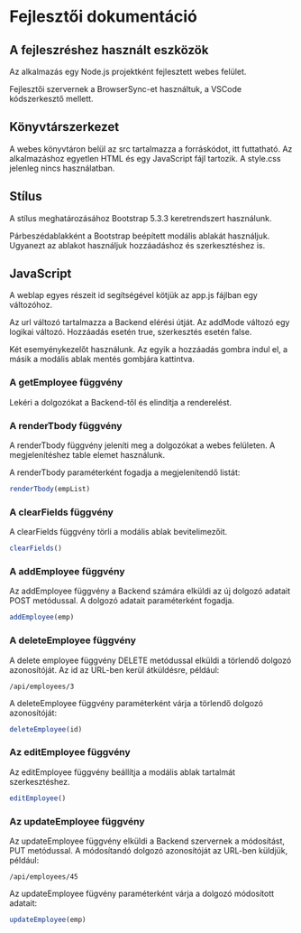 # Fejlesztői dokumentáció

## A fejleszréshez használt eszközök

Az alkalmazás egy Node.js projektként fejlesztett webes felület.

Fejlesztői szervernek a BrowserSync-et használtuk, a VSCode kódszerkesztő mellett.

## Könyvtárszerkezet

A webes könyvtáron belül az src tartalmazza a forráskódot, itt futtatható. Az alkalmazáshoz egyetlen HTML és egy JavaScript fájl tartozik. A style.css jelenleg nincs használatban.

## Stílus

A stílus meghatározásához Bootstrap 5.3.3 keretrendszert használunk.

Párbeszédablakként a Bootstrap beépített modális ablakát használjuk. Ugyanezt az ablakot használjuk hozzáadáshoz és szerkesztéshez is.

## JavaScript

A weblap egyes részeit id segítségével kötjük az app.js fájlban egy változóhoz.

Az url változó tartalmazza a Backend elérési útját. Az addMode változó egy logikai változó. Hozzáadás esetén true, szerkesztés esetén false.

Két esemyénykezelőt használunk. Az egyik a hozzáadás gombra indul el, a másik a modális ablak mentés gombjára kattintva. 

### A getEmployee függvény

Lekéri a dolgozókat a Backend-től és elindítja a renderelést.

### A renderTbody függvény

A renderTbody függvény jeleníti meg a dolgozókat a webes felületen. A megjelenítéshez table elemet használunk.

A renderTbody paraméterként fogadja a megjelenítendő listát:

```javascript
renderTbody(empList)
```

### A clearFields függvény

A clearFields függvény törli a modális ablak bevitelimezőit.

```javascript
clearFields()
```

### A addEmployee függvény

Az addEmployee függvény a Backend számára elküldi az új dolgozó adatait POST metódussal. A dolgozó adatait paraméterként fogadja.

```javascript
addEmployee(emp)
```

### A deleteEmployee függvény

A delete employee függvény DELETE metódussal elküldi a törlendő dolgozó azonosítóját. Az id az URL-ben kerül átküldésre, például:

```url
/api/employees/3
```

A deleteEmployee függvény paraméterként várja a törlendő dolgozó azonosítóját:

```javascript
deleteEmployee(id)
```

### Az editEmployee függvény

Az editEmployee függvény beállítja a modális ablak tartalmát szerkesztéshez.

```javascript
editEmployee()
```

### Az updateEmployee függvény

Az updateEmployee függvény elküldi a Backend szervernek a módosítást, PUT metódussal. A módosítandó dolgozó azonosítóját az URL-ben küldjük, például:

```url
/api/employees/45
```

Az updateEmployee fügvény paraméterként várja a dolgozó módosított adatait:

```javascript
updateEmployee(emp)
```